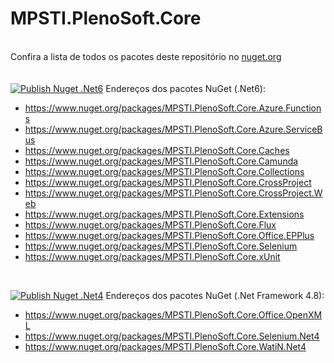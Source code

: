 # MPSTI.PlenoSoft.Core
\
Confira a lista de todos os pacotes deste repositório no [nuget.org](https://www.nuget.org/profiles/mercadopleno.com.br)
\
\
\
[![Publish Nuget .Net6](https://github.com/Mercado-Pleno/MPSTI.PlenoSoft.Core/actions/workflows/publish-nuget-net6.yml/badge.svg)](https://github.com/Mercado-Pleno/MPSTI.PlenoSoft.Core/actions/workflows/publish-nuget-net6.yml)
Endereços dos pacotes NuGet (.Net6):
- https://www.nuget.org/packages/MPSTI.PlenoSoft.Core.Azure.Functions
- https://www.nuget.org/packages/MPSTI.PlenoSoft.Core.Azure.ServiceBus
- https://www.nuget.org/packages/MPSTI.PlenoSoft.Core.Caches
- https://www.nuget.org/packages/MPSTI.PlenoSoft.Core.Camunda
- https://www.nuget.org/packages/MPSTI.PlenoSoft.Core.Collections
- https://www.nuget.org/packages/MPSTI.PlenoSoft.Core.CrossProject
- https://www.nuget.org/packages/MPSTI.PlenoSoft.Core.CrossProject.Web
- https://www.nuget.org/packages/MPSTI.PlenoSoft.Core.Extensions
- https://www.nuget.org/packages/MPSTI.PlenoSoft.Core.Flux
- https://www.nuget.org/packages/MPSTI.PlenoSoft.Core.Office.EPPlus
- https://www.nuget.org/packages/MPSTI.PlenoSoft.Core.Selenium
- https://www.nuget.org/packages/MPSTI.PlenoSoft.Core.xUnit

<br/>

[![Publish Nuget .Net4](https://github.com/Mercado-Pleno/MPSTI.PlenoSoft.Core/actions/workflows/publish-nuget-net4.yml/badge.svg)](https://github.com/Mercado-Pleno/MPSTI.PlenoSoft.Core/actions/workflows/publish-nuget-net4.yml)
Endereços dos pacotes NuGet (.Net Framework 4.8):
- https://www.nuget.org/packages/MPSTI.PlenoSoft.Core.Office.OpenXML
- https://www.nuget.org/packages/MPSTI.PlenoSoft.Core.Selenium.Net4
- https://www.nuget.org/packages/MPSTI.PlenoSoft.Core.WatiN.Net4


